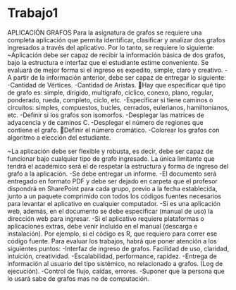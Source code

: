 # Trabajo1
APLICACIÓN GRAFOS Para la asignatura de grafos se requiere una completa aplicación que permita identificar, clasificar y analizar dos grafos ingresados a través del aplicativo. Por lo tanto, se requiere lo siguiente:
~Aplicación debe ser capaz de recibir la información básica de dos grafos, bajo la estructura e interfaz que el estudiante estime conveniente. Se evaluará de mejor forma si el ingreso es expedito, simple, claro y creativo.
-A partir de la información anterior, debe ser capaz de entregar lo siguiente: 
-Cantidad de Vértices. 
-Cantidad de Aristas. Hay que especificar qué tipo de grafo es: simple, dirigido, multígrafo, cíclico, conexo, plano, regular, ponderado, rueda, completo, ciclo, etc. 
-Especificar  si  tiene  caminos  o  circuitos:  simples,  compuestos,  bucles,  cerrados, eulerianos, hamiltonianos, etc. 
-Definir si los grafos son isomorfos.
-Desplegar las matrices de adyacencia y de caminos C. 
-Desplegar el número de regiones que contiene el grafo. Definir el número cromático. 
-Colorear los grafos con algoritmo a elección del estudiante.

~La aplicación debe ser flexible y robusta, es decir, debe ser capaz de funcionar bajo cualquier tipo de grafo ingresado. La única limitante que tendrá el académico será el de respetar la estructura y forma de ingreso del grafo a la aplicación. 
-Se debe entregar un informe. 
-El documento será entregado en formato PDF y debe ser dejado en carpeta que el profesor dispondrá en SharePoint para cada grupo, previo a la fecha establecida, junto a un paquete comprimido con todos los códigos fuentes necesarios para levantar el aplicativo en cualquier computador. 
-Si es una aplicación web, además, en el documento se debe especificar (manual de uso) la dirección web para ingresar. 
-Si el aplicativo requiere plataformas o aplicaciones extras, debe venir incluido en el manual (descarga e instalación). Por ejemplo, si el código es R, que requiero para correr ese código fuente. Para evaluar los trabajos, habrá que poner atención a los siguientes puntos: 
-Interfaz de ingreso de grafos. Facilidad de uso, claridad, intuición, creatividad. 
-Escalabilidad, performance, rapidez. 
-Entrega de información al usuario del tipo sistémico, no relacionado a grafos. (Log de ejecución). 
-Control de flujo, caídas, errores. 
-Suponer que la persona que lo usará sabe de grafos mas no de computación. 
